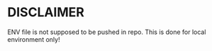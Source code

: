 # DISCLAIMER

ENV file is not supposed to be pushed in repo. This is done for local environment only!

